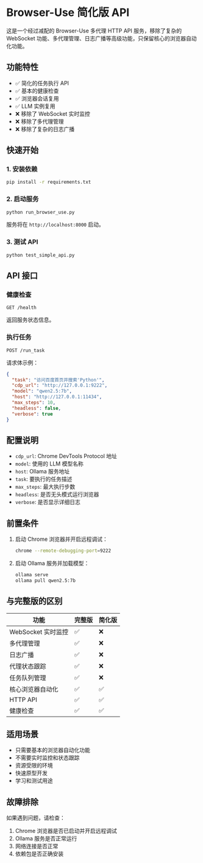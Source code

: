 # Browser-Use 简化版 API

这是一个经过减配的 Browser-Use 多代理 HTTP API 服务，移除了复杂的 WebSocket 功能、多代理管理、日志广播等高级功能，只保留核心的浏览器自动化功能。

## 功能特性

- ✅ 简化的任务执行 API
- ✅ 基本的健康检查
- ✅ 浏览器会话复用
- ✅ LLM 实例复用
- ❌ 移除了 WebSocket 实时监控
- ❌ 移除了多代理管理
- ❌ 移除了复杂的日志广播

## 快速开始

### 1. 安装依赖

```bash
pip install -r requirements.txt
```

### 2. 启动服务

```bash
python run_browser_use.py
```

服务将在 `http://localhost:8000` 启动。

### 3. 测试 API

```bash
python test_simple_api.py
```

## API 接口

### 健康检查

```
GET /health
```

返回服务状态信息。

### 执行任务

```
POST /run_task
```

请求体示例：

```json
{
  "task": "访问百度首页并搜索'Python'",
  "cdp_url": "http://127.0.0.1:9222",
  "model": "qwen2.5:7b",
  "host": "http://127.0.0.1:11434",
  "max_steps": 10,
  "headless": false,
  "verbose": true
}
```

## 配置说明

- `cdp_url`: Chrome DevTools Protocol 地址
- `model`: 使用的 LLM 模型名称
- `host`: Ollama 服务地址
- `task`: 要执行的任务描述
- `max_steps`: 最大执行步数
- `headless`: 是否无头模式运行浏览器
- `verbose`: 是否显示详细日志

## 前置条件

1. 启动 Chrome 浏览器并开启远程调试：

   ```bash
   chrome --remote-debugging-port=9222
   ```

2. 启动 Ollama 服务并加载模型：
   ```bash
   ollama serve
   ollama pull qwen2.5:7b
   ```

## 与完整版的区别

| 功能               | 完整版 | 简化版 |
| ------------------ | ------ | ------ |
| WebSocket 实时监控 | ✅     | ❌     |
| 多代理管理         | ✅     | ❌     |
| 日志广播           | ✅     | ❌     |
| 代理状态跟踪       | ✅     | ❌     |
| 任务队列管理       | ✅     | ❌     |
| 核心浏览器自动化   | ✅     | ✅     |
| HTTP API           | ✅     | ✅     |
| 健康检查           | ✅     | ✅     |

## 适用场景

- 只需要基本的浏览器自动化功能
- 不需要实时监控和状态跟踪
- 资源受限的环境
- 快速原型开发
- 学习和测试用途

## 故障排除

如果遇到问题，请检查：

1. Chrome 浏览器是否已启动并开启远程调试
2. Ollama 服务是否正常运行
3. 网络连接是否正常
4. 依赖包是否正确安装

